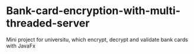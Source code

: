 # Bank-card-encryption-with-multi-threaded-server
Mini project for universitu, which encrypt, decrypt and validate bank cards with JavaFx
